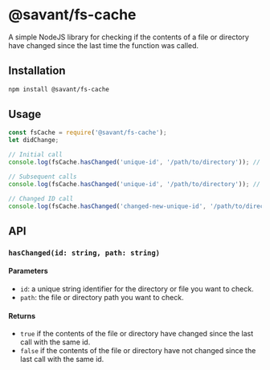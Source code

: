 # @savant/fs-cache

A simple NodeJS library for checking if the contents of a file or directory have changed since the last time the function was called. 

## Installation
```bash
npm install @savant/fs-cache
```

## Usage
```js
const fsCache = require('@savant/fs-cache');
let didChange;

// Initial call
console.log(fsCache.hasChanged('unique-id', '/path/to/directory')); // true

// Subsequent calls
console.log(fsCache.hasChanged('unique-id', '/path/to/directory')); // false

// Changed ID call
console.log(fsCache.hasChanged('changed-new-unique-id', '/path/to/directory')); // true
```

## API
### `hasChanged(id: string, path: string)`

#### Parameters
- `id`: a unique string identifier for the directory or file you want to check.
- `path`: the file or directory path you want to check.

#### Returns
- `true` if the contents of the file or directory have changed since the last call with the same id.
- `false` if the contents of the file or directory have not changed since the last call with the same id.